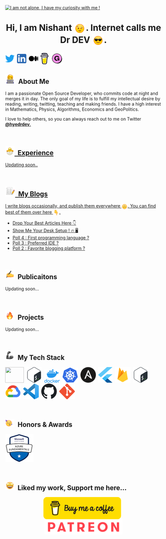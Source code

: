 [![I am not alone, I have my curiosity with me !](https://user-images.githubusercontent.com/97366282/175754587-0f292172-dfbb-49ef-ac45-56afd1149629.png)](https://twitter.com/heydrdev)

<h1 style = font-size: "50px" align="center"> Hi, I am Nishant <img align="center" src="https://raw.githubusercontent.com/heydrdev/devtools/main/emojis/telegram/winking-face.gif" width="38" />. Internet calls me Dr DEV <img align="center" src="https://raw.githubusercontent.com/heydrdev/devtools/main/emojis/telegram/smiling-face-with-sunglasses.gif"  width="38" />.</h1>
<p align="left" align="center">
<!-- Twitter -->
<a href="https://twitter.com/nishantkantojha" target="blank"><img align="center" src="https://raw.githubusercontent.com/heydrdev/devtools/main/icons/twitter.png" alt="heydrdev" width="30" /></a>&nbsp
<!-- Instagram -->
<!--<a href="https://www.instagram.com/nishantkantojha/" target="blank"><img align="center" src="https://raw.githubusercontent.com/heydrdev/devtools/main/icons/instagram.png" alt="heydrdev"  width="30" />
</a>&nbsp-->
<!-- Linkedin -->
<a href="https://www.linkedin.com/in/nishantkantojha/" target="blank"><img align="center" src="https://raw.githubusercontent.com/heydrdev/devtools/main/icons/linkedin.png"  alt="heydrdev" width="30" /></a>&nbsp
 <!-- Medium -->
<a href="https://heydrdev.medium.com/" target="blank"><img align="center" src="https://raw.githubusercontent.com/heydrdev/devtools/main/icons/medium.png"  alt="heydrdev" width="30" /></a>&nbsp
  <!-- Buy Me A Coffee -->
<a href="https://www.buymeacoffee.com/heydrdev" target="blank"><img align="center" src="https://raw.githubusercontent.com/heydrdev/devtools/main/icons/buymeacoffee.svg" alt="heydrdev"  width="25" /></a>&nbsp
   <!-- Gumroad -->
<a href="https://heydrdev.gumroad.com" target="blank"><img align="center" src="https://raw.githubusercontent.com/heydrdev/devtools/main/icons/gumroad.png" alt="gumroad"  width="40" /></a>&nbsp
</p>

<!-- About Me -->
<h2 style = font-size: "50px" align=" left"><img src="https://raw.githubusercontent.com/heydrdev/devtools/main/emojis/telegram/technologist.gif" width="32"/>&nbsp <b>About Me</b></h2>

<p align="left">
I am a passionate Open Source Developer, who commits code at night and merges it in day. The only goal of my life is to fulfill my intellectual desire by reading, writing, twitting, teaching and making friends. I have a high interest in Mathematics, Physics, Algorithms, Economics and GeoPolitics.
 
I love to help others, so you can always reach out to me on Twitter <a href="https://twitter.com/nishantkantojha" target="blank"><b>@hyedrdev</b>.
</p>

<br>

<!--Projects I am working on -->
<h2 style = font-size: "50px"><img src="https://raw.githubusercontent.com/heydrdev/devtools/main/emojis/telegram/hatching-chick.gif" width="30"/>&nbsp <b>Experience</b></h2>
<p align="left">
Updating soon..
</p>

<br>

<!-- Trending Blogs -->
<h2 style = font-size: "50px"><img src="https://raw.githubusercontent.com/heydrdev/devtools/main/emojis/telegram/memo.gif" width="32"/>&nbsp <b>My Blogs</b></h2>

I write blogs occasionally, and publish them everywhere <img src="https://raw.githubusercontent.com/heydrdev/devtools/main/emojis/telegram/upside-down-face.gif" width="20" align="center"/>. You can find best of them over here <img src="https://raw.githubusercontent.com/heydrdev/devtools/main/emojis/telegram/backhand-index-pointing-down.gif" width="20" align="center"/>.

<!-- BLOG-POST-LIST:START -->
- [Drop Your Best Articles Here 👇](https://dev.to/heydrdev/drop-your-best-devto-article-536n)
- [Show Me Your Desk Setup ! 🔥 🖥](https://dev.to/heydrdev/show-your-desk-setup-3id2)
- [Poll 4 : First programming language ?](https://dev.to/heydrdev/poll-4-first-programming-language--1kl6)
- [Poll 3 : Preferred IDE ?](https://dev.to/heydrdev/poll-3-preferred-ide--55fn)
- [Poll 2 : Favorite blogging platform ?](https://dev.to/heydrdev/twitter-poll-2-6kb)
<!-- BLOG-POST-LIST:END -->

<br>

<!--Projects I am working on -->
<h2 style = font-size: "50px"><img src="https://raw.githubusercontent.com/heydrdev/devtools/main/emojis/telegram/writing-hand.gif" width="30"/>&nbsp <b>Publicaitons</b></h2>
<p align="left">
Updating soon...
</p>

<br>

<!--Projects I am working on -->
<h2 style = font-size: "50px"><img src="https://raw.githubusercontent.com/heydrdev/devtools/main/emojis/telegram/fire.gif" width="30"/>&nbsp <b>Projects</b></h2>
<p align="left">
Updating soon...
</p>

<br>

<!--My Tech Stack -->
<h2 style = font-size: "50px"><img src="https://raw.githubusercontent.com/heydrdev/devtools/main/emojis/telegram/mechanical-arm.gif" width="30"/>&nbsp <b>My Tech Stack</b></h2>

<p align="left">
<img src="https://raw.githubusercontent.com/heydrdev/devtools/main/language-and-framework/red-hat.png" width="60" height="50"/>&nbsp
<img src="https://raw.githubusercontent.com/heydrdev/devtools/main/language-and-framework/bash.png" width="50"/>&nbsp
<img src="https://raw.githubusercontent.com/heydrdev/devtools/main/language-and-framework/docker.png" width="50"/>&nbsp
<img src="https://raw.githubusercontent.com/heydrdev/devtools/main/language-and-framework/kubernetes.png" width="50"/>&nbsp
<img src="https://raw.githubusercontent.com/heydrdev/devtools/main/language-and-framework/ansible.png" width="50"/>&nbsp
<img src="https://raw.githubusercontent.com/heydrdev/devtools/main/language-and-framework/flutter.png" width="46" height="50" >&nbsp
<img src="https://raw.githubusercontent.com/heydrdev/devtools/main/language-and-framework/firebase.png" width="50"/>&nbsp
<img src="https://raw.githubusercontent.com/heydrdev/devtools/main/language-and-framework/bash.png" width="50" />&nbsp
<img src="https://raw.githubusercontent.com/heydrdev/devtools/main/language-and-framework/google-cloud.png" width="50" />&nbsp
<img src="https://raw.githubusercontent.com/heydrdev/devtools/main/language-and-framework/vscode.png" width="50">&nbsp
<img src="https://raw.githubusercontent.com/heydrdev/devtools/main/language-and-framework/github.png" width="50"/>&nbsp
<img src="https://raw.githubusercontent.com/heydrdev/devtools/main/language-and-framework/git.png" width="50"/>&nbsp
</p>

<br>

<!--Honors & Awards -->
<p align="left">
<h2 style = font-size: "50px"><img src="https://raw.githubusercontent.com/heydrdev/devtools/main/emojis/telegram/partying-face.gif" width="30"/>&nbsp <b>Honors & Awards</b></h2>
</p>
<p align="left">
<a href="https://www.credly.com/badges/213168a9-61d0-47d4-a02d-72e617ca7237/public_url" target="blank"><img align="center" src="https://raw.githubusercontent.com/heydrdev/devtools/main/certificate/microsoft-certified-azure-fundamentals.png"  alt="microsoft-certified-azure-fundamental" width="90" /></a>
</p>

<br>
<!-- Support Me -->
<h2 style = font-size: "50px"><img src="https://raw.githubusercontent.com/heydrdev/devtools/main/emojis/telegram/star-struck.gif" width="30"/>&nbsp <b>Liked my work, Support me here...</b></h2>
<p align="center">
<a href="https://www.buymeacoffee.com/heydrdev" target="blank"><img align="center" src="https://raw.githubusercontent.com/heydrdev/devtools/main/icons/buymeacoffee-button.png" alt="heydrdev"  width=250" /></a>&nbsp&nbsp
 <a href="https://www.patreon.com/heydrdev" target="blank"><img align="center" src="https://raw.githubusercontent.com/heydrdev/devtools/main/icons/patreon-button.png" alt="heydrdev"  width="250" /></a>
</p>
